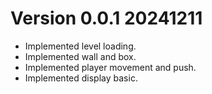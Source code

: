 # Version 0.0.1 20241211

- Implemented level loading.  
- Implemented wall and box.  
- Implemented player movement and push.  
- Implemented display basic.  